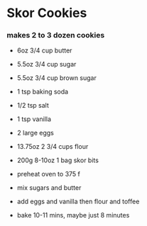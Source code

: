 # Skor Cookies
### makes 2 to 3 dozen cookies

* 6oz 3/4 cup butter
* 5.5oz 3/4 cup sugar
* 5.5oz 3/4 cup brown sugar
* 1 tsp baking soda
* 1/2 tsp salt
* 1 tsp vanilla
* 2 large eggs
* 13.75oz 2 3/4 cups flour
* 200g 8-10oz 1 bag skor bits 


* preheat oven to 375 f
* mix sugars and butter
* add eggs and vanilla then flour and toffee
* bake 10-11 mins, maybe just 8 minutes
